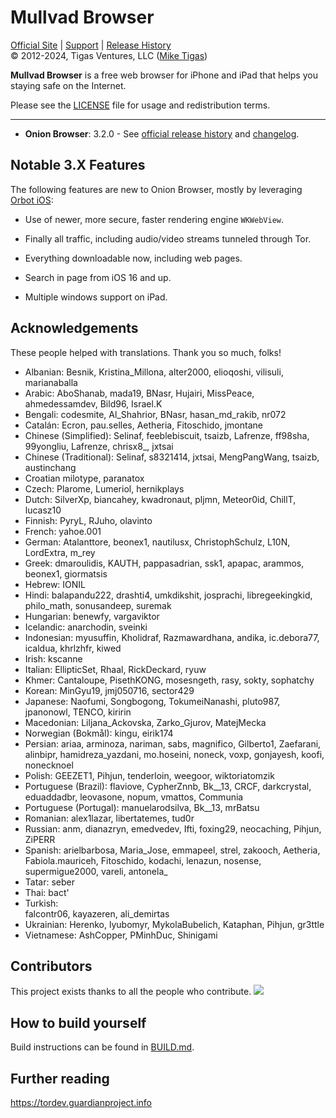 # Mullvad Browser
  
[Official Site][official] | [Support][help] | [Release History][releases]  
&copy; 2012-2024, Tigas Ventures, LLC ([Mike Tigas][miketigas])

**Mullvad Browser** is a free web browser for iPhone and iPad that helps you staying safe on the Internet.

Please see the [LICENSE][license] file for usage and redistribution terms.

---

* **Onion Browser**: 3.2.0 - See [official release history][releases] and [changelog][changelog].

[official]: https://onionbrowser.com/
[help]: https://github.com/OnionBrowser/OnionBrowser/wiki/Help
[releases]: https://github.com/OnionBrowser/OnionBrowser/releases
[changelog]: https://raw.githubusercontent.com/OnionBrowser/OnionBrowser/3.X/CHANGELOG.md
[miketigas]: https://mike.tig.as/
[license]: https://github.com/OnionBrowser/OnionBrowser/blob/3.X/LICENSE
[orbot]: https://orbot.app/
[tor]: https://www.torproject.org/
[2.X]: https://github.com/OnionBrowser/OnionBrowser/tree/2.X
[1.X]: https://github.com/OnionBrowser/OnionBrowser/tree/1.X

## Notable 3.X Features

The following features are new to Onion Browser, mostly by leveraging [Orbot iOS][orbot]:

- Use of newer, more secure, faster rendering engine `WKWebView`. 

- Finally all traffic, including audio/video streams tunneled through Tor.

- Everything downloadable now, including web pages.

- Search in page from iOS 16 and up.

- Multiple windows support on iPad.

## Acknowledgements

These people helped with translations. Thank you so much, folks!

- Albanian:
  Besnik, Kristina_Millona, alter2000, elioqoshi, vilisuli, marianaballa
- Arabic: 
  AboShanab, mada19, BNasr, Hujairi, MissPeace, ahmedessamdev, Bild96, Israel.K
- Bengali: 
  codesmite, Al_Shahrior, BNasr, hasan_md_rakib, nr072
- Catalán: 
  Ecron, pau.selles, Aetheria, Fitoschido, jmontane
- Chinese (Simplified): 
  Selinaf, feeblebiscuit, tsaizb, Lafrenze, ff98sha, 99yongliu, Lafrenze, chrisx8_, jxtsai
- Chinese (Traditional): 
  Selinaf, s8321414, jxtsai, MengPangWang, tsaizb, austinchang
- Croatian
  milotype, paranatox
- Czech: 
  Plarome, Lumeriol, hernikplays
- Dutch: 
  SilverXp, biancahey, kwadronaut, pljmn, Meteor0id, ChillT, lucasz10
- Finnish:
  PyryL, RJuho, olavinto
- French: 
  yahoe.001
- German: 
  Atalanttore, beonex1, nautilusx, ChristophSchulz, L10N, LordExtra, m_rey
- Greek: 
  dmaroulidis, KAUTH, pappasadrian, ssk1, apapac, arammos, beonex1, giormatsis
- Hebrew: 
  IONIL
- Hindi: 
  balapandu222, drashti4, umkdikshit, josprachi, libregeekingkid, philo_math, sonusandeep, suremak
- Hungarian: 
  benewfy, vargaviktor
- Icelandic: 
  anarchodin, sveinki
- Indonesian:
  myusuffin, Kholidraf, Razmawardhana, andika, ic.debora77, icaldua, khrlzhfr, kiwed
- Irish: 
  kscanne
- Italian:
  EllipticSet, Rhaal, RickDeckard, ryuw
- Khmer:
  Cantaloupe, PisethKONG, mosesngeth, rasy, sokty, sophatchy
- Korean:
  MinGyu19, jmj050716, sector429
- Japanese: 
  Naofumi, Songbogong, TokumeiNanashi, pluto987, jpanonowl, TENCO, kiririn
- Macedonian: 
  Liljana_Ackovska, Zarko_Gjurov, MatejMecka
- Norwegian (Bokmål): 
  kingu, eirik174
- Persian: 
  ariaa, arminoza, nariman, sabs, magnifico, Gilberto1, Zaefarani, alinbipr, hamidreza_yazdani, mo.hoseini, noneck, voxp, gonjayesh, koofi, nonecknoel
- Polish:
  GEEZET1, Pihjun, tenderloin, weegoor, wiktoriatomzik
- Portuguese (Brazil): 
  flaviove, CypherZnnb, Bk__13, CRCF, darkcrystal, eduaddadbr, leovasone, nopum, vmattos, Communia
- Portuguese (Portugal): 
  manuelarodsilva,  Bk__13, mrBatsu
- Romanian:
  alex1lazar, libertatemes, tud0r
- Russian: 
  anm, dianazryn, emedvedev, Ifti, foxing29, neocaching, Pihjun, ZiPERR
- Spanish: 
  arielbarbosa, Maria_Jose, emmapeel, strel, zakooch, Aetheria, Fabiola.mauriceh, Fitoschido, kodachi, lenazun, nosense, supermigue2000, vareli, antonela_
- Tatar:
  seber
- Thai:
  bact'
- Turkish:  
  falcontr06, kayazeren, ali_demirtas
- Ukrainian: 
  Herenko, lyubomyr, MykolaBubelich, Kataphan, Pihjun, gr3ttle
- Vietnamese: 
  AshCopper, PMinhDuc, Shinigami

## Contributors

This project exists thanks to all the people who contribute. 
<a href="https://github.com/OnionBrowser/OnionBrowser/graphs/contributors"><img src="https://opencollective.com/OnionBrowser/contributors.svg?width=890&button=false" /></a>

## How to build yourself

Build instructions can be found in [BUILD.md](BUILD.md).

## Further reading

https://tordev.guardianproject.info
